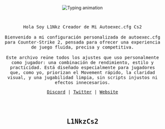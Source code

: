 </br></br>
<p align="center">
  <img src="https://readme-typing-svg.demolab.com?font=Fira+Code&duration=3000&pause=1000&center=true&vCenter=true&width=435&lines=+L1Nkz.;L1Nkz+movement+in+Cs2.;L1Nkz+autoexec+code." alt="Typing animation" />
</p>

 </br>
<p align="center">
<samp>
Hola Soy L1Nkz Creador de Mi Autoexec.cfg Cs2 
</samp>
</br></br>
<samp>
Bienvenido a mi configuración personalizada de autoexec.cfg para Counter-Strike 2, pensada para ofrecer una experiencia de juego fluida, precisa y competitiva.


</samp>
</br></br>
<samp>
Este archivo reúne todos los ajustes que uso personalmente como jugador: una combinación de rendimiento, estilo y practicidad. Está diseñado especialmente para jugadores que, como yo, priorizan el Movement rápido, la claridad visual, y una jugabilidad limpia, sin scripts injustos ni efectos innecesarios.
</samp>
</p>
<samp>
<p align="center">
<a | <a href="https://discord.gg/ZSVWXASPbk">Discord</a> | <a href="https://x.com/L1nkNkz">Twitter</a> | <a href="https://guns.lol/l1nkz">Website</a>
</p>

<br/>
<br/>

<h2 align="center"><samp> L1NkzCs2 </samp></h2>

<a href="https://github.com/paulj1989/github-readme-stats">
 
